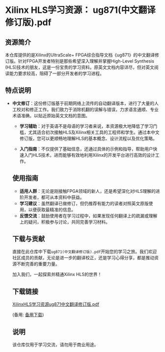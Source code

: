 # Xilinx HLS学习资源： ug871(中文翻译修订版).pdf

## 资源简介

本仓库提供的是Xilinx的UltraScale+ FPGA综合指导文档《ug871》的中文翻译修订版。针对FPGA开发者特别是那些希望深入理解并掌握High-Level Synthesis (HLS)技术的朋友，这是一份宝贵的学习资料。原英文文档内容详尽，但对英文阅读能力要求较高，阻碍了一部分开发者的学习进程。

## 特点说明

- **中文修订**：这份修订版基于前期网络上流传的自动翻译版本，进行了大量的人工校对和修正工作。我们致力于消除机翻的误解与错误，力求语言通顺、专业术语准确，以贴近原始英文文档的意图。

  - **学习辅助**：对于英语不是母语的学习者来说，本资源极大地降低了学习门槛，尤其适合初次接触HLS及Xilinx相关工具的工程师和学生。通过本中文修订版，您可以更顺畅地理解HLS的基本概念、设计流程以及优化策略。

  - **入门指南**：不仅提供了基础信息，还通过具体的示例和指导，帮助用户快速入门HLS技术，进而能够有效地利用Xilinx的开发平台进行高效的设计工作。

  ## 使用指南

  - **适用人群**：无论是刚接触FPGA领域的新人，还是希望深化对HLS理解的进阶开发者，都可从本资料中获益。
  - **学习建议**：虽然翻译已做修订，但仍推荐有能力的读者对照英文原版使用，以便获取最精准的信息。
  - **反馈交流**：鼓励使用者在学习过程中，如果发现任何翻译上的疏漏或理解上的疑问，积极参与讨论，共同完善学习材料。

  ## 下载与贡献

  直接在此仓库中下载`ug871(中文翻译修订版).pdf`开始您的学习之旅。我们欢迎社区成员的贡献，无论是进一步的翻译校正，还是学习心得分享，都是推动资源不断完善的重要力量。

  加入我们，一起探索并精通Xilinx HLS的世界！

  ## 下载链接
  [XilinxHLS学习资源ug871中文翻译修订版.pdf](https://pan.quark.cn/s/ee9351067351) 

  (备用: [备用下载](https://pan.baidu.com/s/1lxMMAWgdKhCeKgEQz9LHCg?pwd=1234))

  ## 说明

  该仓库仅用于学习交流，请勿用于商业用途。
